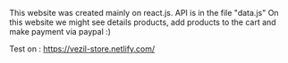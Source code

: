 This website was created mainly on react.js.
API is in the file "data.js"
On this website we might see details products, add products to the cart and make payment via paypal :)

Test on : https://vezil-store.netlify.com/
